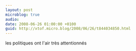 ```yaml
---
layout: post
microblog: true
audio: 
date: 2008-06-26 01:00:00 +0100
guid: http://xtof.micro.blog/2008/06/26/t844034850.html
---
```

les politiques ont l'air très attentionnés
